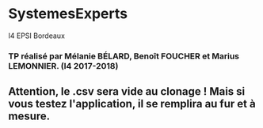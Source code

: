 # SystemesExperts
I4 EPSI Bordeaux

### TP réalisé par Mélanie BÉLARD, Benoît FOUCHER et Marius LEMONNIER. (I4 2017-2018)

## Attention, le .csv sera vide au clonage ! Mais si vous testez l'application, il se remplira au fur et à mesure.